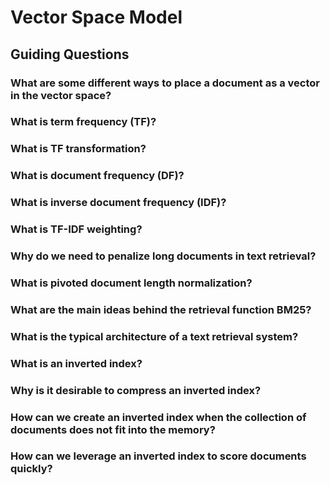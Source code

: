 # Vector Space Model

## Guiding Questions
### What are some different ways to place a document as a vector in the vector space?

### What is term frequency (TF)?

### What is TF transformation?

### What is document frequency (DF)?

### What is inverse document frequency (IDF)?

### What is TF-IDF weighting?

### Why do we need to penalize long documents in text retrieval?

### What is pivoted document length normalization?

### What are the main ideas behind the retrieval function BM25?

### What is the typical architecture of a text retrieval system?

### What is an inverted index?

### Why is it desirable to compress an inverted index?

### How can we create an inverted index when the collection of documents does not fit into the memory?

### How can we leverage an inverted index to score documents quickly?
